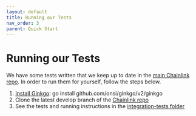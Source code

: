 ```yaml
---
layout: default
title: Running our Tests
nav_order: 3
parent: Quick Start
---
```


# Running our Tests

We have some tests written that we keep up to date in the [main Chainlink repo](https://github.com/smartcontractkit/chainlink). In order to run them for yourself, follow the steps below.

1. [Install Ginkgo](https://onsi.github.io/ginkgo/#installing-ginkgo): go install github.com/onsi/ginkgo/v2/ginkgo
2. Clone the latest develop branch of the [Chainlink repo](https://github.com/smartcontractkit/chainlink)
3. See the tests and running instructions in the [integration-tests folder](https://github.com/smartcontractkit/chainlink/tree/develop/integration-tests)
